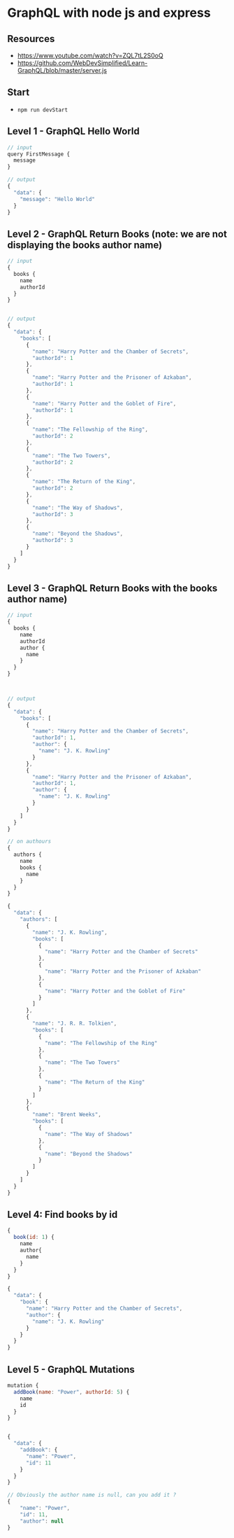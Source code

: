# GraphQL with node js and express

## Resources

- https://www.youtube.com/watch?v=ZQL7tL2S0oQ
- https://github.com/WebDevSimplified/Learn-GraphQL/blob/master/server.js

## Start

- `npm run devStart`

## Level 1 - GraphQL Hello World

```js
// input
query FirstMessage {
  message
}

// output
{
  "data": {
    "message": "Hello World"
  }
}
```

## Level 2 - GraphQL Return Books (note: we are not displaying the books author name)

```js
// input
{
  books {
    name
    authorId
  }
}


// output
{
  "data": {
    "books": [
      {
        "name": "Harry Potter and the Chamber of Secrets",
        "authorId": 1
      },
      {
        "name": "Harry Potter and the Prisoner of Azkaban",
        "authorId": 1
      },
      {
        "name": "Harry Potter and the Goblet of Fire",
        "authorId": 1
      },
      {
        "name": "The Fellowship of the Ring",
        "authorId": 2
      },
      {
        "name": "The Two Towers",
        "authorId": 2
      },
      {
        "name": "The Return of the King",
        "authorId": 2
      },
      {
        "name": "The Way of Shadows",
        "authorId": 3
      },
      {
        "name": "Beyond the Shadows",
        "authorId": 3
      }
    ]
  }
}
```

## Level 3 - GraphQL Return Books with the books author name)

```js
// input
{
  books {
    name
    authorId
    author {
      name
    }
  }
}



// output
{
  "data": {
    "books": [
      {
        "name": "Harry Potter and the Chamber of Secrets",
        "authorId": 1,
        "author": {
          "name": "J. K. Rowling"
        }
      },
      {
        "name": "Harry Potter and the Prisoner of Azkaban",
        "authorId": 1,
        "author": {
          "name": "J. K. Rowling"
        }
      }
    ]
  }
}

// on authours
{
  authors {
    name
    books {
      name
    }
  }
}

{
  "data": {
    "authors": [
      {
        "name": "J. K. Rowling",
        "books": [
          {
            "name": "Harry Potter and the Chamber of Secrets"
          },
          {
            "name": "Harry Potter and the Prisoner of Azkaban"
          },
          {
            "name": "Harry Potter and the Goblet of Fire"
          }
        ]
      },
      {
        "name": "J. R. R. Tolkien",
        "books": [
          {
            "name": "The Fellowship of the Ring"
          },
          {
            "name": "The Two Towers"
          },
          {
            "name": "The Return of the King"
          }
        ]
      },
      {
        "name": "Brent Weeks",
        "books": [
          {
            "name": "The Way of Shadows"
          },
          {
            "name": "Beyond the Shadows"
          }
        ]
      }
    ]
  }
}
```

## Level 4: Find books by id

```js
{
  book(id: 1) {
    name
    author{
      name
    }
  }
}

{
  "data": {
    "book": {
      "name": "Harry Potter and the Chamber of Secrets",
      "author": {
        "name": "J. K. Rowling"
      }
    }
  }
}
```

## Level 5 - GraphQL Mutations

```js
mutation {
  addBook(name: "Power", authorId: 5) {
    name
    id
  }
}


{
  "data": {
    "addBook": {
      "name": "Power",
      "id": 11
    }
  }
}

// Obviously the author name is null, can you add it ?
{
    "name": "Power",
    "id": 11,
    "author": null
}
```
